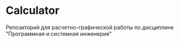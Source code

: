 # Calculator
Репозиторий для расчетно-графической работы по дисциплине "Программная и системная инженерия"

